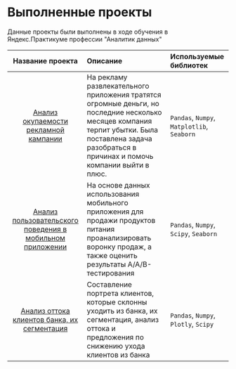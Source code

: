 # Выполненные проекты

Данные проекты были выполнены в ходе обучения в Яндекс.Практикуме профессии "Аналитик данных"

| Название проекта             |Описание                    |Используемые библиотек      | 
|:---------------------------: |:---------------------------|:---------------------------|
| [Анализ окупаемости рекламной кампании](https://github.com/gurevskya/yandex_practicum/tree/main/marketing-analysis "payback-of-advertising") | На рекламу  развлекательного приложения тратятся огромные деньги, но последние несколько месяцев компания терпит убытки. Была поставлена задача разобраться в причинах и помочь компании выйти в плюс.  | `Pandas`, `Numpy`, `Matplotlib`, `Seaborn` |
| [Анализ пользовательского поведения в мобильном приложении](https://github.com/gurevskya/yandex_practicum/tree/main/a-a-b-test "user-behavior")| На основе данных использования мобильного приложения для продажи продуктов питания проанализировать воронку продаж, а также оценить результаты A/A/B-тестирования  | `Pandas`, `Numpy`, `Scipy`, `Seaborn` |
| [Анализ оттока клиентов банка, их сегментация](https://github.com/gurevskya/yandex_practicum/tree/main/churn_clients_banks "segmentation-of-bank-customers") | Составление портрета клиентов, которые склонны уходить из банка, их сегментация, анализ оттока и предложения по снижению ухода клиентов из банка  | `Pandas`, `Numpy`, `Plotly`, `Scipy` |
